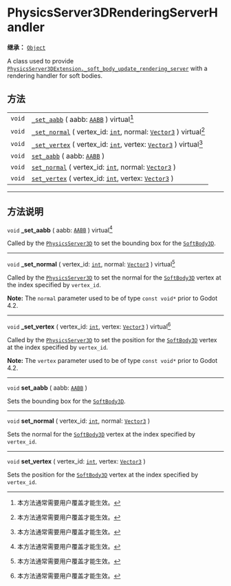 <!-- ⚠ 请勿编辑本文件 ⚠ -->
<!-- 本文档使用脚本从 WeDot 引擎源码仓库生成。 -->
<!-- 生成脚本：https://github.com/WeDot-Engine/WeDot/tree/master/doc/tools/make_md.py； -->
<!-- 原文件：https://github.com/WeDot-Engine/WeDot/tree/master/doc/classes/PhysicsServer3DRenderingServerHandler.xml。 -->

<div id="_class_physicsserver3drenderingserverhandler"></div>

# PhysicsServer3DRenderingServerHandler

**继承：** [`Object`](class_object.md)

A class used to provide [`PhysicsServer3DExtension._soft_body_update_rendering_server`](class_physicsserver3dextension.md#class_physicsserver3dextension_private_method__soft_body_update_rendering_server) with a rendering handler for soft bodies.

## 方法

|||
|:-:|:--|
| `void` | [`_set_aabb`](class_physicsserver3drenderingserverhandler.md#class_physicsserver3drenderingserverhandler_private_method__set_aabb) ( aabb: [`AABB`](class_aabb.md) ) virtual[^virtual]                                               |
| `void` | [`_set_normal`](class_physicsserver3drenderingserverhandler.md#class_physicsserver3drenderingserverhandler_private_method__set_normal) ( vertex_id: [`int`](class_int.md), normal: [`Vector3`](class_vector3.md) ) virtual[^virtual] |
| `void` | [`_set_vertex`](class_physicsserver3drenderingserverhandler.md#class_physicsserver3drenderingserverhandler_private_method__set_vertex) ( vertex_id: [`int`](class_int.md), vertex: [`Vector3`](class_vector3.md) ) virtual[^virtual] |
| `void` | [`set_aabb`](class_physicsserver3drenderingserverhandler.md#class_physicsserver3drenderingserverhandler_method_set_aabb) ( aabb: [`AABB`](class_aabb.md) )                                                                           |
| `void` | [`set_normal`](class_physicsserver3drenderingserverhandler.md#class_physicsserver3drenderingserverhandler_method_set_normal) ( vertex_id: [`int`](class_int.md), normal: [`Vector3`](class_vector3.md) )                             |
| `void` | [`set_vertex`](class_physicsserver3drenderingserverhandler.md#class_physicsserver3drenderingserverhandler_method_set_vertex) ( vertex_id: [`int`](class_int.md), vertex: [`Vector3`](class_vector3.md) )                             |

<!-- rst-class:: classref-section-separator -->

---

## 方法说明

<div id="_class_physicsserver3drenderingserverhandler_private_method__set_aabb"></div>

`void` **_set_aabb** ( aabb: [`AABB`](class_aabb.md) ) virtual[^virtual]<div id="class_physicsserver3drenderingserverhandler_private_method__set_aabb"></div>

Called by the [`PhysicsServer3D`](class_physicsserver3d.md) to set the bounding box for the [`SoftBody3D`](class_softbody3d.md).

<!-- rst-class:: classref-item-separator -->

---

<div id="_class_physicsserver3drenderingserverhandler_private_method__set_normal"></div>

`void` **_set_normal** ( vertex_id: [`int`](class_int.md), normal: [`Vector3`](class_vector3.md) ) virtual[^virtual]<div id="class_physicsserver3drenderingserverhandler_private_method__set_normal"></div>

Called by the [`PhysicsServer3D`](class_physicsserver3d.md) to set the normal for the [`SoftBody3D`](class_softbody3d.md) vertex at the index specified by `vertex_id`.

 **Note:** The `normal` parameter used to be of type `const void*` prior to Godot 4.2.

<!-- rst-class:: classref-item-separator -->

---

<div id="_class_physicsserver3drenderingserverhandler_private_method__set_vertex"></div>

`void` **_set_vertex** ( vertex_id: [`int`](class_int.md), vertex: [`Vector3`](class_vector3.md) ) virtual[^virtual]<div id="class_physicsserver3drenderingserverhandler_private_method__set_vertex"></div>

Called by the [`PhysicsServer3D`](class_physicsserver3d.md) to set the position for the [`SoftBody3D`](class_softbody3d.md) vertex at the index specified by `vertex_id`.

 **Note:** The `vertex` parameter used to be of type `const void*` prior to Godot 4.2.

<!-- rst-class:: classref-item-separator -->

---

<div id="_class_physicsserver3drenderingserverhandler_method_set_aabb"></div>

`void` **set_aabb** ( aabb: [`AABB`](class_aabb.md) )<div id="class_physicsserver3drenderingserverhandler_method_set_aabb"></div>

Sets the bounding box for the [`SoftBody3D`](class_softbody3d.md).

<!-- rst-class:: classref-item-separator -->

---

<div id="_class_physicsserver3drenderingserverhandler_method_set_normal"></div>

`void` **set_normal** ( vertex_id: [`int`](class_int.md), normal: [`Vector3`](class_vector3.md) )<div id="class_physicsserver3drenderingserverhandler_method_set_normal"></div>

Sets the normal for the [`SoftBody3D`](class_softbody3d.md) vertex at the index specified by `vertex_id`.

<!-- rst-class:: classref-item-separator -->

---

<div id="_class_physicsserver3drenderingserverhandler_method_set_vertex"></div>

`void` **set_vertex** ( vertex_id: [`int`](class_int.md), vertex: [`Vector3`](class_vector3.md) )<div id="class_physicsserver3drenderingserverhandler_method_set_vertex"></div>

Sets the position for the [`SoftBody3D`](class_softbody3d.md) vertex at the index specified by `vertex_id`.

[^virtual]: 本方法通常需要用户覆盖才能生效。
[^const]: 本方法无副作用，不会修改该实例的任何成员变量。
[^vararg]: 本方法除了能接受在此处描述的参数外，还能够继续接受任意数量的参数。
[^constructor]: 本方法用于构造某个类型。
[^static]: 调用本方法无需实例，可直接使用类名进行调用。
[^operator]: 本方法描述的是使用本类型作为左操作数的有效运算符。
[^bitfield]: 这个值是由下列位标志构成位掩码的整数。
[^void]: 无返回值。
